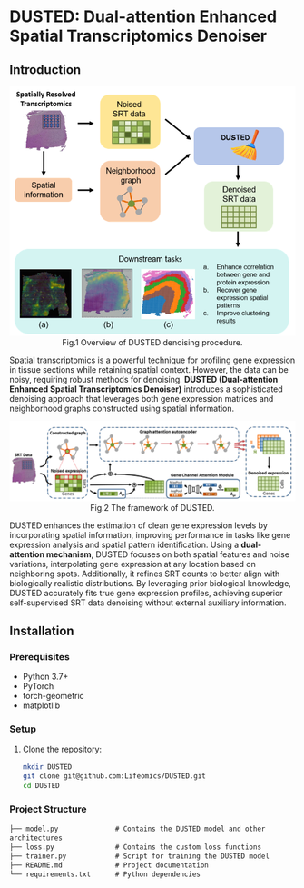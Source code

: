 # DUSTED: Dual-attention Enhanced Spatial Transcriptomics Denoiser

## Introduction

<div style="text-align: center;">
  <img src="./resource/overview.png" alt="workflow">
  <figcaption>Fig.1 Overview of DUSTED denoising procedure.</figcaption>
</div>

Spatial transcriptomics is a powerful technique for profiling gene expression in tissue sections while retaining spatial context. However, the data can be noisy, requiring robust methods for denoising. **DUSTED (Dual-attention Enhanced Spatial Transcriptomics Denoiser)** introduces a sophisticated denoising approach that leverages both gene expression matrices and neighborhood graphs constructed using spatial information.

<div align="center">
  <img src="./resource/model.png" alt="workflow">
  <figcaption>Fig.2 The framework of DUSTED.</figcaption>
</div>

DUSTED enhances the estimation of clean gene expression levels by incorporating spatial information, improving performance in tasks like gene expression analysis and spatial pattern identification. Using a **dual-attention mechanism**, DUSTED focuses on both spatial features and noise variations, interpolating gene expression at any location based on neighboring spots. Additionally, it refines SRT counts to better align with biologically realistic distributions. By leveraging prior biological knowledge, DUSTED accurately fits true gene expression profiles, achieving superior self-supervised SRT data denoising without external auxiliary information.



## Installation

### Prerequisites
- Python 3.7+
- PyTorch
- torch-geometric
- matplotlib
### Setup
1. Clone the repository:
   ```bash
   mkdir DUSTED
   git clone git@github.com:Lifeomics/DUSTED.git
   cd DUSTED
   ```
### Project Structure
 ```
 ├── model.py              # Contains the DUSTED model and other architectures
 ├── loss.py               # Contains the custom loss functions  
 ├── trainer.py            # Script for training the DUSTED model
 ├── README.md             # Project documentation
 └── requirements.txt      # Python dependencies
 ```